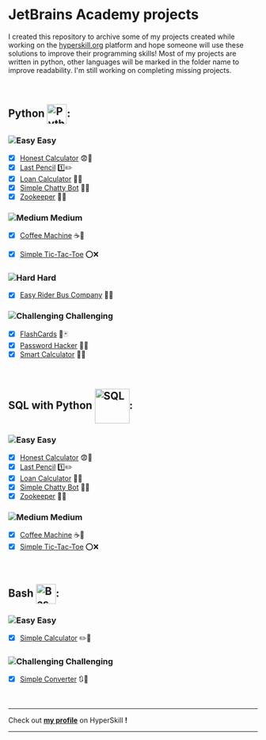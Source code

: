 # JetBrains Academy projects

I created this repository to archive some of my projects created while working on the [hyperskill.org](https://hyperskill.org/profile/2319510) platform and hope someone will use these solutions to improve their programming skills!
Most of my projects are written in python, other languages will be marked in the folder name to improve readability.
I'm still working on completing missing projects.

&nbsp;

## **Python** <img src="https://upload.wikimedia.org/wikipedia/commons/thumb/c/c3/Python-logo-notext.svg/115px-Python-logo-notext.svg.png?20220821155029" width="40" height="40" alt="Python" style="vertical-align:middle">:
### ![Easy](https://hyperskill.azureedge.net/static/img/easy.331dff7f.svg) Easy 
- [x] [Honest Calculator](https://github.com/rafalszponarski/JetBrains-Academy/tree/master/Honest%20Calculator) 😨📠
- [x] [Last Pencil](https://github.com/rafalszponarski/JetBrains-Academy/tree/master/Last%20Pencil) 1️⃣✏️
- [x] [Loan Calculator](https://github.com/rafalszponarski/JetBrains-Academy/tree/master/Loan%20Calculator) 💸📠
- [x] [Simple Chatty Bot](https://github.com/rafalszponarski/JetBrains-Academy/tree/master/Simple%20Chatty%20Bot) 📧🤖
- [x] [Zookeeper](https://github.com/rafalszponarski/JetBrains-Academy/tree/master/Zookeeper) 🐾🐯

### ![Medium](https://hyperskill.azureedge.net/static/img/medium.4bc6849c.svg) Medium 
- [x] [Coffee Machine](https://github.com/rafalszponarski/JetBrains-Academy/tree/master/Coffee%20Machine) ☕🤖
- [x] [Simple Tic-Tac-Toe](https://github.com/rafalszponarski/JetBrains-Academy/tree/master/Simple%20Tic-Tac-Toe) ⭕❌



### ![Hard](https://hyperskill.azureedge.net/static/img/hard.e8e1bf49.svg) Hard 
- [x] [Easy Rider Bus Company](https://github.com/rafalszponarski/JetBrains-Academy/tree/master/Easy%20Rider%20Bus%20Company) 🚏🚌


### ![Challenging](https://hyperskill.azureedge.net/static/img/challenging.81b9c2e4.svg) Challenging 
- [X] [FlashCards](https://github.com/rafalszponarski/JetBrains-Academy/tree/master/FlashCards) 🎲🃏
- [x] [Password Hacker](https://github.com/rafalszponarski/JetBrains-Academy/tree/master/Password%20Hacker) 🥷🔐
- [X] [Smart Calculator](https://github.com/rafalszponarski/JetBrains-Academy/tree/master/Smart%20Calculator) 📝📠

&nbsp;

## **SQL with Python** <img src="https://hyperskill.org/media/tracks/068554b2655e4cf880da3be688da82a8/Sql.svg" width="70" height="70" alt="SQL" style="vertical-align:middle">:
### ![Easy](https://hyperskill.azureedge.net/static/img/easy.331dff7f.svg) Easy 
- [x] [Honest Calculator](https://github.com/rafalszponarski/JetBrains-Academy/tree/master/Honest%20Calculator) 😨📠
- [x] [Last Pencil](https://github.com/rafalszponarski/JetBrains-Academy/tree/master/Last%20Pencil) 1️⃣✏️
- [x] [Loan Calculator](https://github.com/rafalszponarski/JetBrains-Academy/tree/master/Loan%20Calculator) 💸📠
- [x] [Simple Chatty Bot](https://github.com/rafalszponarski/JetBrains-Academy/tree/master/Simple%20Chatty%20Bot) 📧🤖
- [x] [Zookeeper](https://github.com/rafalszponarski/JetBrains-Academy/tree/master/Zookeeper) 🐾🐯

### ![Medium](https://hyperskill.azureedge.net/static/img/medium.4bc6849c.svg) Medium 
- [x] [Coffee Machine](https://github.com/rafalszponarski/JetBrains-Academy/tree/master/Coffee%20Machine) ☕🤖
- [x] [Simple Tic-Tac-Toe](https://github.com/rafalszponarski/JetBrains-Academy/tree/master/Simple%20Tic-Tac-Toe) ⭕❌

<!---
### ![Hard](https://hyperskill.azureedge.net/static/img/hard.e8e1bf49.svg) Hard 
- [ ] ToDo

### ![Challenging](https://hyperskill.azureedge.net/static/img/challenging.81b9c2e4.svg) Challenging 
- [ ] ToDo
-->

&nbsp;

## **Bash** <img src="https://upload.wikimedia.org/wikipedia/commons/thumb/4/4b/Bash_Logo_Colored.svg/512px-Bash_Logo_Colored.svg.png?20180723054350" width="40" height="40" alt="Bash" style="vertical-align:middle">:
### ![Easy](https://hyperskill.azureedge.net/static/img/easy.331dff7f.svg) Easy 
- [x] [Simple Calculator](https://github.com/rafalszponarski/JetBrains-Academy/tree/master/Simple%20Calculator%20(Bash)) ✏️📠

<!---
### ![Medium](https://hyperskill.azureedge.net/static/img/medium.4bc6849c.svg) Medium 
- [ ] ToDo


### ![Hard](https://hyperskill.azureedge.net/static/img/hard.e8e1bf49.svg) Hard 
- [ ] ToDo
-->

### ![Challenging](https://hyperskill.azureedge.net/static/img/challenging.81b9c2e4.svg) Challenging 
- [x] [Simple Converter](https://github.com/rafalszponarski/JetBrains-Academy/tree/master/Simple%20Converter%20(Bash)) 🔃🔀


&nbsp;

---
Check out [**my profile**](https://hyperskill.org/profile/2319510) on HyperSkill **!**

---
